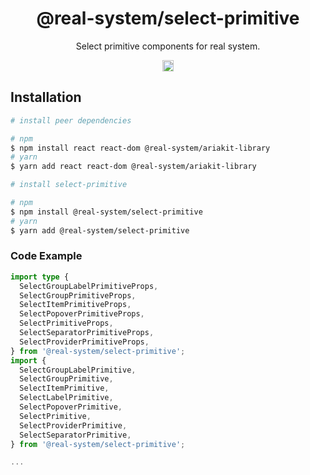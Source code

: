 <h1 align="center">@real-system/select-primitive</h1>
<p align="center">Select primitive components for real system.</p>
<p align="center">
<a href="https://www.npmjs.com/package/@real-system/select-primitive"><img src="https://badgen.net/npm/v/@real-system/select-primitive?label=&icon=npm&color=blue" alt="npm version" height="18"/></a>
</p>

## Installation

```bash
# install peer dependencies

# npm
$ npm install react react-dom @real-system/ariakit-library
# yarn
$ yarn add react react-dom @real-system/ariakit-library

# install select-primitive

# npm
$ npm install @real-system/select-primitive
# yarn
$ yarn add @real-system/select-primitive
```

### Code Example

```typescript
import type {
  SelectGroupLabelPrimitiveProps,
  SelectGroupPrimitiveProps,
  SelectItemPrimitiveProps,
  SelectPopoverPrimitiveProps,
  SelectPrimitiveProps,
  SelectSeparatorPrimitiveProps,
  SelectProviderPrimitiveProps,
} from '@real-system/select-primitive';
import {
  SelectGroupLabelPrimitive,
  SelectGroupPrimitive,
  SelectItemPrimitive,
  SelectLabelPrimitive,
  SelectPopoverPrimitive,
  SelectPrimitive,
  SelectProviderPrimitive,
  SelectSeparatorPrimitive,
} from '@real-system/select-primitive';

...

```
